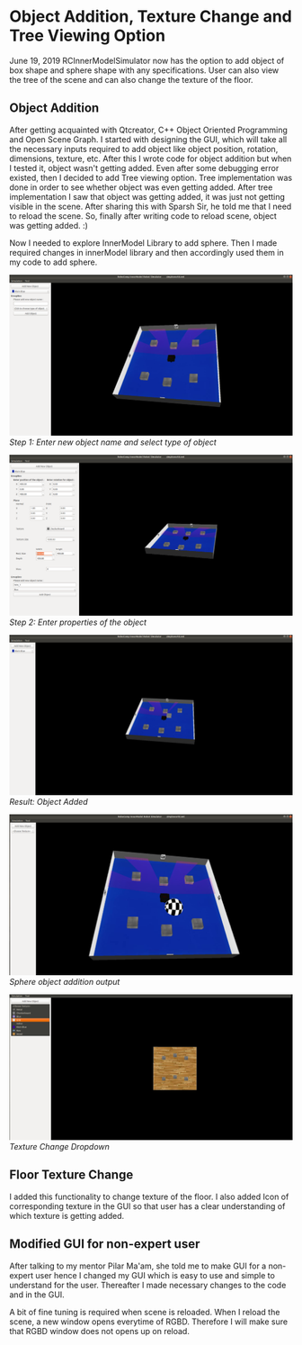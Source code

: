 # Object Addition, Texture Change and Tree Viewing Option
June 19, 2019
	RCInnerModelSimulator now has the option to add object of box shape and sphere shape with any specifications. User can also view the tree of the scene and can also change the texture of the floor.

## Object Addition
After getting acquainted with Qtcreator, C++ Object Oriented Programming and Open Scene Graph. I started with designing the GUI, which will take all the necessary inputs required to add object like object position, rotation, dimensions, texture, etc. After this I wrote code for object addition but when I tested it, object wasn't getting added. Even after some debugging error existed, then I decided to add Tree viewing option. Tree implementation was done in order to see whether object was even getting added. After tree implementation I saw that object was getting added, it was just not getting visible in the scene. After sharing this with Sparsh Sir, he told me that I need to reload the scene. So, finally after writing code to reload scene, object was getting added. :)

Now I needed to explore InnerModel Library to add sphere. Then I made required changes in innerModel library and then accordingly used them in my code to add sphere.

![alt Step 1: Enter new object name and select type of object](pic1.png "Step 1: Enter new object name and select type of object")
*Step 1: Enter new object name and select type of object*

![alt Step 2: Enter properties of the object](pic2f.png "Step 2: Enter properties of the object")
*Step 2: Enter properties of the object*

![alt Result: Object Added](pic3.png "Result: Object Added")
*Result: Object Added*

![alt Sphere object addition output](pic4.png "Sphere object addition output")
*Sphere object addition output*

![alt Texture Change Dropdown](pic5f.png "Texture Change Dropdown")
*Texture Change Dropdown*



## Floor Texture Change
I added this functionality to change texture of the floor. I also added Icon of corresponding texture in the GUI so that user has a clear understanding of which texture is getting added.

## Modified GUI for non-expert user
After talking to my mentor Pilar Ma'am, she told me to make GUI for a non-expert user hence I changed my GUI which is easy to use and simple to understand for the user. Thereafter I made necessary changes to the code and in the GUI.

A bit of fine tuning is required when scene is reloaded. When I reload the scene, a new window opens everytime of RGBD. Therefore I will make sure that RGBD window does not opens up on reload.
